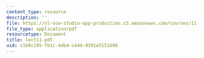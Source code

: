 ```yaml
---
content_type: resource
description: ''
file: https://ol-ocw-studio-app-production.s3.amazonaws.com/courses/11-947-history-and-theory-of-historic-preservation-spring-2007/c1b9c295fb1c4db4c4449391e5151b99_lect11.pdf
file_type: application/pdf
resourcetype: Document
title: lect11.pdf
uid: c1b9c295-fb1c-4db4-c444-9391e5151b99
---
```

